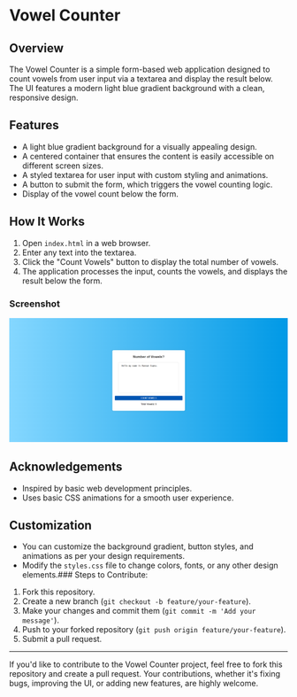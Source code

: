 # Vowel Counter

## Overview
The Vowel Counter is a simple form-based web application designed to count vowels from user input via a textarea and display the result below. The UI features a modern light blue gradient background with a clean, responsive design.

## Features
- A light blue gradient background for a visually appealing design.
- A centered container that ensures the content is easily accessible on different screen sizes.
- A styled textarea for user input with custom styling and animations.
- A button to submit the form, which triggers the vowel counting logic.
- Display of the vowel count below the form.

## How It Works
1. Open `index.html` in a web browser.
2. Enter any text into the textarea.
3. Click the "Count Vowels" button to display the total number of vowels.
4. The application processes the input, counts the vowels, and displays the result below the form.

### Screenshot
![Vowel Counter Screenshot](image.png)

## Acknowledgements
- Inspired by basic web development principles.
- Uses basic CSS animations for a smooth user experience.

## Customization
- You can customize the background gradient, button styles, and animations as per your design requirements.
- Modify the `styles.css` file to change colors, fonts, or any other design elements.### Steps to Contribute:
1. Fork this repository.
2. Create a new branch (`git checkout -b feature/your-feature`).
3. Make your changes and commit them (`git commit -m 'Add your message'`).
4. Push to your forked repository (`git push origin feature/your-feature`).
5. Submit a pull request.

-----
If you'd like to contribute to the Vowel Counter project, feel free to fork this repository and create a pull request. Your contributions, whether it's fixing bugs, improving the UI, or adding new features, are highly welcome.
